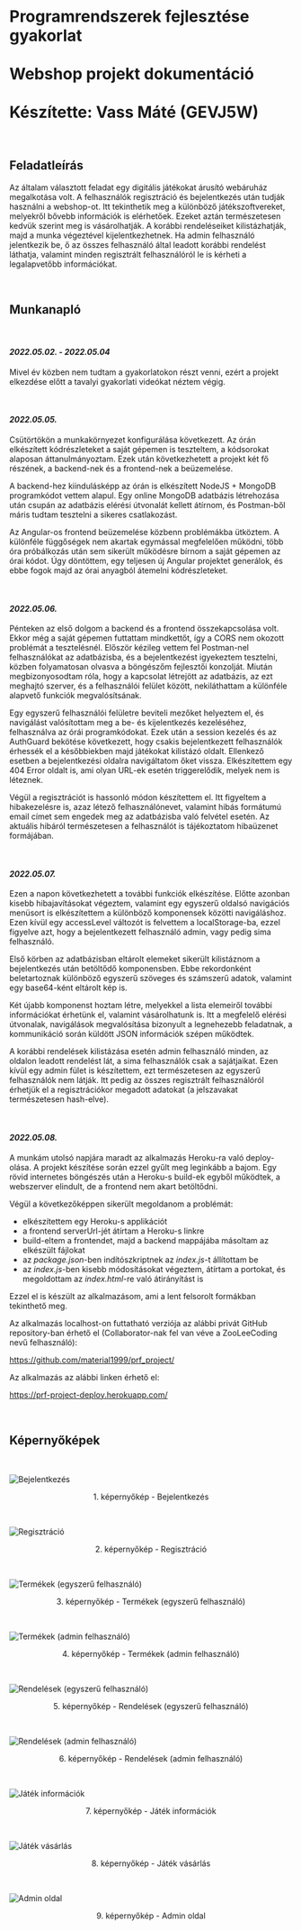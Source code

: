 # Programrendszerek fejlesztése gyakorlat <br><br> Webshop projekt dokumentáció <br><br> Készítette: Vass Máté (GEVJ5W)

<br/>

## Feladatleírás
Az általam választott feladat egy digitális játékokat árusító webáruház megalkotása volt. A felhasználók regisztráció és bejelentkezés után tudják használni a webshop-ot. Itt tekinthetik meg a különböző játékszoftvereket, melyekről bővebb információk is elérhetőek. Ezeket aztán természetesen kedvük szerint meg is vásárolhatják. A korábbi rendeléseiket kilistázhatják, majd a munka végeztével kijelentkezhetnek. Ha admin felhasználó jelentkezik be, ő az összes felhasználó által leadott korábbi rendelést láthatja, valamint minden regisztrált felhasználóról le is kérheti a legalapvetőbb információkat.

<br/>

## Munkanapló

<br/>

#### *2022.05.02. - 2022.05.04*
Mivel év közben nem tudtam a gyakorlatokon részt venni, ezért a projekt elkezdése előtt a tavalyi gyakorlati videókat néztem végig.

<br/>

#### *2022.05.05.*
Csütörtökön a munkakörnyezet konfigurálása következett. Az órán elkészített kódrészleteket a saját gépemen is teszteltem, a kódsorokat alaposan áttanulmányoztam. Ezek után következhetett a projekt két fő részének, a backend-nek és a frontend-nek a beüzemelése.

A backend-hez kiindulásképp az órán is elkészített NodeJS + MongoDB programkódot vettem alapul. Egy online MongoDB adatbázis létrehozása után csupán az adatbázis elérési útvonalát kellett átírnom, és Postman-ből máris tudtam tesztelni a sikeres csatlakozást.

Az Angular-os frontend beüzemelése közbenn problémákba ütköztem. A különféle függőségek nem akartak egymással megfelelően működni, több óra próbálkozás után sem sikerült működésre bírnom a saját gépemen az órai kódot. Úgy döntöttem, egy teljesen új Angular projektet generálok, és ebbe fogok majd az órai anyagból átemelni kódrészleteket.

<br/>

#### *2022.05.06.*
Pénteken az első dolgom a backend és a frontend összekapcsolása volt. Ekkor még a saját gépemen futtattam mindkettőt, így a CORS nem okozott problémát a tesztelésnél. Először kézileg vettem fel Postman-nel felhasználókat az adatbázisba, és a bejelentkezést igyekeztem tesztelni, közben folyamatosan olvasva a böngészőm fejlesztői konzolját. Miután megbizonyosodtam róla, hogy a kapcsolat létrejött az adatbázis, az ezt meghajtó szerver, és a felhasználói felület között, nekiláthattam a különféle alapvető funkciók megvalósítsának.

Egy egyszerű felhasználói felületre beviteli mezőket helyeztem el, és navigálást valósítottam meg a be- és kijelentkezés kezeléséhez, felhasználva az órái programkódokat. Ezek után a session kezelés és az AuthGuard bekötése következett, hogy csakis bejelentkezett felhasználók érhessék el a későbbiekben majd játékokat kilistázó oldalt. Ellenkező esetben a bejelentkezési oldalra navigáltatom őket vissza. Elkészítettem egy 404 Error oldalt is, ami olyan URL-ek esetén triggerelődik, melyek nem is léteznek.

Végül a regisztrációt is hassonló módon készítettem el. Itt figyeltem a hibakezelésre is, azaz létező felhasználónevet, valamint hibás formátumú email címet sem engedek meg az adatbázisba való felvétel esetén. Az aktuális hibáról természetesen a felhasználót is tájékoztatom hibaüzenet formájában.

<br/>

#### *2022.05.07.*
Ezen a napon következhetett a további funkciók elkészítése. Előtte azonban kisebb hibajavításokat végeztem, valamint egy egyszerű oldalsó navigációs menüsort is elkészítettem a különböző komponensek közötti navigáláshoz. Ezen kívül egy accessLevel változót is felvettem a localStorage-ba, ezzel figyelve azt, hogy a bejelentkezett felhasználó admin, vagy pedig sima felhasználó.

Első körben az adatbázisban eltárolt elemeket sikerült kilistáznom a bejelentkezés után betöltődő komponensben. Ebbe rekordonként beletartoznak különböző egyszerű szöveges és számszerű adatok, valamint egy base64-ként eltárolt kép is.

Két újabb komponenst hoztam létre, melyekkel a lista elemeiről további információkat érhetünk el, valamint vásárolhatunk is. Itt a megfelelő elérési útvonalak, navigálások megvalósítása bizonyult a legnehezebb feladatnak, a kommunikáció során küldött JSON információk szépen működtek.

A korábbi rendelések kilistázása esetén admin felhasználó minden, az oldalon leadott rendelést lát, a sima felhasználók csak a sajátjaikat. Ezen kívül egy admin fület is készítettem, ezt természetesen az egyszerű felhasználók nem látják. Itt pedig az összes regisztrált felhasználóról érhetjük el a regisztrációkor megadott adatokat (a jelszavakat természetesen hash-elve).

<br/>

#### *2022.05.08.*
A munkám utolsó napjára maradt az alkalmazás Heroku-ra való deploy-olása. A projekt készítése során ezzel gyűlt meg leginkább a bajom. Egy rövid internetes böngészés után a Heroku-s build-ek egyből működtek, a webszerver elindult, de a frontend nem akart betöltődni.

Végül a következőképpen sikerült megoldanom a problémát:
- elkészítettem egy Heroku-s applikációt
- a frontend serverUrl-jét átírtam a Heroku-s linkre
- build-eltem a frontendet, majd a backend mappájába másoltam az elkészült fájlokat
- az *package.json*-ben indítószkriptnek az *index.js*-t állítottam be
- az *index.js*-ben kisebb módosításokat végeztem, átírtam a portokat, és megoldottam az *index.html*-re való átirányítást is

Ezzel el is készült az alkalmazásom, ami a lent felsorolt formákban tekinthető meg.

Az alkalmazás localhost-on futtatható verziója az alábbi privát GitHub repository-ban érhető el (Collaborator-nak fel van véve a ZooLeeCoding nevű felhasználó):

https://github.com/material1999/prf_project/

Az alkalmazás az alábbi linken érhető el:

https://prf-project-deploy.herokuapp.com/

<br/>

## Képernyőképek

<br/>

![Bejelentkezés](./screenshots/login.png)
<p align = "center">
1. képernyőkép - Bejelentkezés
</p>

<br/>

![Regisztráció](./screenshots/registration.png)
<p align = "center">
2. képernyőkép - Regisztráció
</p>

<br/>

![Termékek (egyszerű felhasználó)](./screenshots/products_asd.png)
<p align = "center">
3. képernyőkép - Termékek (egyszerű felhasználó)
</p>

<br/>

![Termékek (admin felhasználó)](./screenshots/products_admin.png)
<p align = "center">
4. képernyőkép - Termékek (admin felhasználó)
</p>

<br/>

![Rendelések (egyszerű felhasználó)](./screenshots/orders_asd.png)
<p align = "center">
5. képernyőkép - Rendelések (egyszerű felhasználó)
</p>

<br/>

![Rendelések (admin felhasználó)](./screenshots/orders_admin.png)
<p align = "center">
6. képernyőkép - Rendelések (admin felhasználó)
</p>

<br/>

![Játék információk](./screenshots/info.png)
<p align = "center">
7. képernyőkép - Játék információk
</p>

<br/>

![Játék vásárlás](./screenshots/buy.png)
<p align = "center">
8. képernyőkép - Játék vásárlás
</p>

<br/>

![Admin oldal](./screenshots/admin.png)
<p align = "center">
9. képernyőkép - Admin oldal
</p>